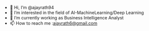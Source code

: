 - 👋 Hi, I’m @ajayrath94
- 👀 I’m interested in the field of AI-MachineLearning/Deep Learning
- 🌱 I’m currently working as Business Intelligence Analyst
- 📫 How to reach me :ajayrath6@gmail.com

<!---
ajayrath94/ajayrath94 is a ✨ special ✨ repository because its `README.md` (this file) appears on your GitHub profile.
You can click the Preview link to take a look at your changes.
--->
